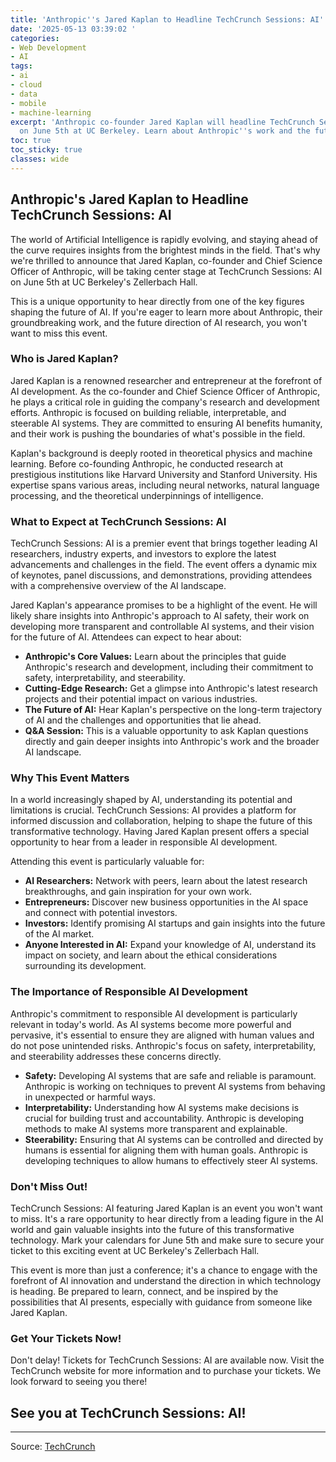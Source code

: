 ```yaml
---
title: 'Anthropic''s Jared Kaplan to Headline TechCrunch Sessions: AI'
date: '2025-05-13 03:39:02 '
categories:
- Web Development
- AI
tags:
- ai
- cloud
- data
- mobile
- machine-learning
excerpt: 'Anthropic co-founder Jared Kaplan will headline TechCrunch Sessions: AI
  on June 5th at UC Berkeley. Learn about Anthropic''s work and the future of AI!'
toc: true
toc_sticky: true
classes: wide
---
```


## Anthropic's Jared Kaplan to Headline TechCrunch Sessions: AI

The world of Artificial Intelligence is rapidly evolving, and staying ahead of the curve requires insights from the brightest minds in the field. That's why we're thrilled to announce that Jared Kaplan, co-founder and Chief Science Officer of Anthropic, will be taking center stage at TechCrunch Sessions: AI on June 5th at UC Berkeley's Zellerbach Hall.

This is a unique opportunity to hear directly from one of the key figures shaping the future of AI. If you're eager to learn more about Anthropic, their groundbreaking work, and the future direction of AI research, you won't want to miss this event.

### Who is Jared Kaplan?

Jared Kaplan is a renowned researcher and entrepreneur at the forefront of AI development. As the co-founder and Chief Science Officer of Anthropic, he plays a critical role in guiding the company's research and development efforts. Anthropic is focused on building reliable, interpretable, and steerable AI systems. They are committed to ensuring AI benefits humanity, and their work is pushing the boundaries of what's possible in the field.

Kaplan's background is deeply rooted in theoretical physics and machine learning. Before co-founding Anthropic, he conducted research at prestigious institutions like Harvard University and Stanford University. His expertise spans various areas, including neural networks, natural language processing, and the theoretical underpinnings of intelligence.

### What to Expect at TechCrunch Sessions: AI

TechCrunch Sessions: AI is a premier event that brings together leading AI researchers, industry experts, and investors to explore the latest advancements and challenges in the field. The event offers a dynamic mix of keynotes, panel discussions, and demonstrations, providing attendees with a comprehensive overview of the AI landscape.

Jared Kaplan's appearance promises to be a highlight of the event. He will likely share insights into Anthropic's approach to AI safety, their work on developing more transparent and controllable AI systems, and their vision for the future of AI. Attendees can expect to hear about:

*   **Anthropic's Core Values:** Learn about the principles that guide Anthropic's research and development, including their commitment to safety, interpretability, and steerability.
*   **Cutting-Edge Research:** Get a glimpse into Anthropic's latest research projects and their potential impact on various industries.
*   **The Future of AI:** Hear Kaplan's perspective on the long-term trajectory of AI and the challenges and opportunities that lie ahead.
*   **Q&A Session:** This is a valuable opportunity to ask Kaplan questions directly and gain deeper insights into Anthropic's work and the broader AI landscape.

### Why This Event Matters

In a world increasingly shaped by AI, understanding its potential and limitations is crucial. TechCrunch Sessions: AI provides a platform for informed discussion and collaboration, helping to shape the future of this transformative technology. Having Jared Kaplan present offers a special opportunity to hear from a leader in responsible AI development.

Attending this event is particularly valuable for:

*   **AI Researchers:** Network with peers, learn about the latest research breakthroughs, and gain inspiration for your own work.
*   **Entrepreneurs:** Discover new business opportunities in the AI space and connect with potential investors.
*   **Investors:** Identify promising AI startups and gain insights into the future of the AI market.
*   **Anyone Interested in AI:** Expand your knowledge of AI, understand its impact on society, and learn about the ethical considerations surrounding its development.

### The Importance of Responsible AI Development

Anthropic's commitment to responsible AI development is particularly relevant in today's world. As AI systems become more powerful and pervasive, it's essential to ensure they are aligned with human values and do not pose unintended risks. Anthropic's focus on safety, interpretability, and steerability addresses these concerns directly.

*   **Safety:** Developing AI systems that are safe and reliable is paramount. Anthropic is working on techniques to prevent AI systems from behaving in unexpected or harmful ways.
*   **Interpretability:** Understanding how AI systems make decisions is crucial for building trust and accountability. Anthropic is developing methods to make AI systems more transparent and explainable.
*   **Steerability:** Ensuring that AI systems can be controlled and directed by humans is essential for aligning them with human goals. Anthropic is developing techniques to allow humans to effectively steer AI systems.

### Don't Miss Out!

TechCrunch Sessions: AI featuring Jared Kaplan is an event you won't want to miss. It's a rare opportunity to hear directly from a leading figure in the AI world and gain valuable insights into the future of this transformative technology. Mark your calendars for June 5th and make sure to secure your ticket to this exciting event at UC Berkeley's Zellerbach Hall.

This event is more than just a conference; it's a chance to engage with the forefront of AI innovation and understand the direction in which technology is heading. Be prepared to learn, connect, and be inspired by the possibilities that AI presents, especially with guidance from someone like Jared Kaplan.

### Get Your Tickets Now!

Don't delay! Tickets for TechCrunch Sessions: AI are available now. Visit the TechCrunch website for more information and to purchase your tickets. We look forward to seeing you there!

## See you at TechCrunch Sessions: AI!


---

Source: [TechCrunch](https://techcrunch.com/2025/05/12/anthropic-co-founder-jared-kaplan-is-coming-to-techcrunch-sessions-ai/)